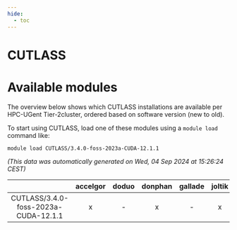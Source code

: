 ```yaml
---
hide:
  - toc
---
```


CUTLASS
=======

# Available modules


The overview below shows which CUTLASS installations are available per HPC-UGent Tier-2cluster, ordered based on software version (new to old).

To start using CUTLASS, load one of these modules using a `module load` command like:

```shell
module load CUTLASS/3.4.0-foss-2023a-CUDA-12.1.1
```

*(This data was automatically generated on Wed, 04 Sep 2024 at 15:26:24 CEST)*  

| |accelgor|doduo|donphan|gallade|joltik|shinx|skitty|
| :---: | :---: | :---: | :---: | :---: | :---: | :---: | :---: |
|CUTLASS/3.4.0-foss-2023a-CUDA-12.1.1|x|-|x|-|x|-|-|
